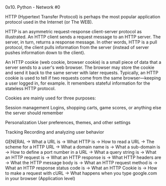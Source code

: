 0x10. Python - Network #0


HTTP (Hypertext Transfer Protocol) is perhaps the most popular application protocol used in the Internet (or The WEB).

HTTP is an asymmetric request-response client-server protocol as illustrated.  An HTTP client sends a request message to an HTTP server.  The server, in turn, returns a response message.  In other words, HTTP is a pull protocol, the client pulls information from the server (instead of server pushes information down to the client).


An HTTP cookie (web cookie, browser cookie) is a small piece of data that a server sends to a user's web browser. The browser may store the cookie and send it back to the same server with later requests. Typically, an HTTP cookie is used to tell if two requests come from the same browser—keeping a user logged in, for example. It remembers stateful information for the stateless HTTP protocol.

Cookies are mainly used for three purposes:

Session management
Logins, shopping carts, game scores, or anything else the server should remember

Personalization
User preferences, themes, and other settings

Tracking
Recording and analyzing user behavior


GENERAL
-> What a URL is
-> What HTTP is
-> How to read a URL
-> The scheme for a HTTP URL
-> What a domain name is
-> What a sub-domain is
-> How to define a port number in a URL
-> What a query string is
-> What an HTTP request is
-> What an HTTP response is
-> What HTTP headers are
-> What the HTTP message body is
-> What an HTTP request method is
-> What an HTTP response status code is
-> What an HTTP Cookie is
-> How to make a request with cURL
-> What happens when you type google.com in your browser (Application level)



